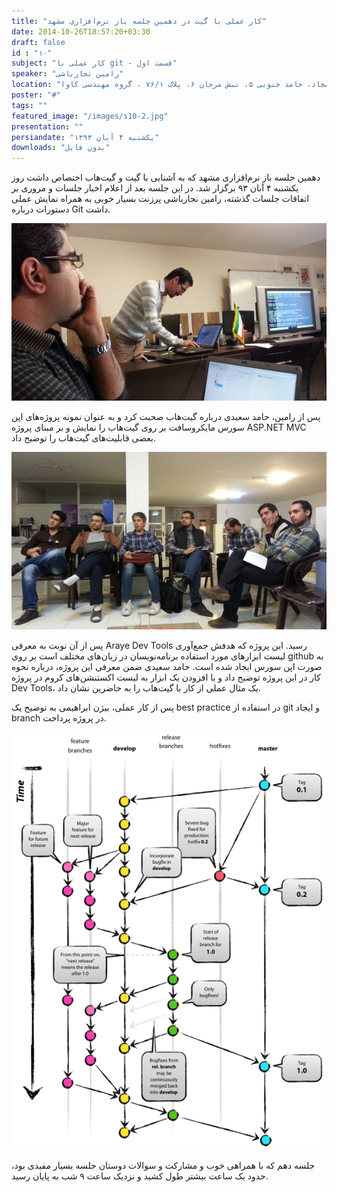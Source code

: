 ```yaml
---
title: "کار عملی با گیت در دهمین جلسه باز نرم‌افزاری مشهد"
date: 2014-10-26T18:57:20+03:30
draft: false
id : "۱۰"
subject: "کار عملی با git - قسمت اول"
speaker: "رامین نجارباشی"
location: "سجاد، حامد جنوبی ۵، نبش مرجان ۶، پلاک ۷۶/۱ ، گروه مهندسی کاوا"
poster: "#"
tags: ""
featured_image: "/images/s10-2.jpg"
presentation: ""
persiandate: "یکشنبه ۴ آبان ۱۳۹۳"
downloads: "بدون فایل"
---
```



دهمین جلسه باز نرم‌افزاری مشهد که به آشنایی با گیت و گیت‌هاب اختصاص داشت روز یکشنبه ۴ آبان ۹۳ برگزار شد. در این جلسه بعد از اعلام اخبار جلسات و مروری بر اتفاقات جلسات گذشته، رامین نجارباشی پرزنت بسیار خوبی به همراه نمایش عملی دستورات درباره Git داشت.

![](/images/s10-1.jpg)

 پس از رامین، حامد سعیدی درباره گیت‌هاب صحبت کرد و به عنوان نمونه پروژه‌های اپن سورس مایکروسافت بر روی گیت‌هاب را نمایش و بر مبنای پروژه ASP.NET MVC بعضی قابلیت‌های گیت‌هاب را توضیح داد.

![](/images/s10-2.jpg)


پس از آن نوبت به معرفی Araye Dev Tools رسید. این پروژه که هدفش جمع‌آوری لیست ابزارهای مورد استفاده برنامه‌نویسان در زبان‌های مختلف است بر روی github به صورت اپن سورس ایجاد شده است. حامد سعیدی ضمن معرفی این پروژه، درباره نحوه کار در این پروژه توضیح داد و با افزودن یک ابزار به لیست اکستنشن‌های کروم در پروژه Dev Tools، یک مثال عملی از کار با گیت‌هاب را به حاضرین نشان داد.

پس از کار عملی، بیژن ابراهیمی به توضیح یک best practice در استفاده از git و ایجاد branch در پروژه پرداخت.

![](/images/git-branch.png)

جلسه دهم که با همراهی خوب و مشارکت و سوالات دوستان جلسه بسیار مفیدی بود، حدود یک ساعت بیشتر طول کشید و نزدیک ساعت ۹ شب به پایان رسید.